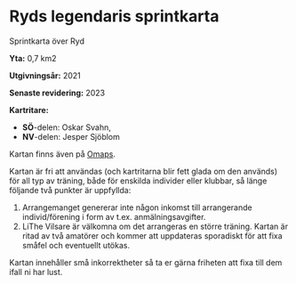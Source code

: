# Ryds legendaris sprintkarta
Sprintkarta över Ryd

**Yta:**	0,7 km2

**Utgivningsår:**	2021

**Senaste revidering:**	2023

**Kartritare:** 

- **SÖ**-delen: Oskar Svahn,
- **NV**-delen: Jesper Sjöblom
  
Kartan finns även på [Omaps](https://www.omaps.net/se?id=61085).

Kartan är fri att användas (och kartritarna blir fett glada om den används) för all typ av träning, både för enskilda individer eller klubbar, så länge följande två punkter är uppfyllda:
1. Arrangemanget genererar inte någon inkomst till arrangerande individ/förening i form av t.ex. anmälningsavgifter. 
2. LiThe Vilsare är välkomna om det arrangeras en större träning. Kartan är ritad av två amatörer och kommer att uppdateras sporadiskt för att fixa småfel och eventuellt utökas.
 
Kartan innehåller små inkorrektheter så ta er gärna friheten att fixa till dem ifall ni har lust.
